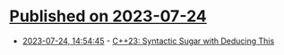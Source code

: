 # [Published on 2023-07-24](index.md)

* [2023-07-24, 14:54:45](https://lobste.rs/s/uj0jbs/c_23_syntactic_sugar_with_deducing_this) - [C++23: Syntactic Sugar with Deducing This](http://modernescpp.com/index.php/c-23-syntactic-sugar-with-deducing-this)
